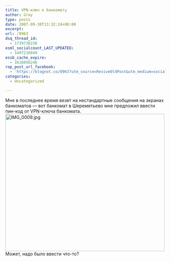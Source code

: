 ```yaml
---
title: VPN-ключ к банкомату
author: Gray
type: posts
date: 2007-09-30T13:32:24+00:00
excerpt:
url: /8963
dsq_thread_id:
  - 1739736230
esml_socialcount_LAST_UPDATED:
  - 1497216849
essb_cache_expire:
  - 1616056248
rop_post_url_facebook:
  - 'https://blognot.co/8963?utm_source=ReviveOldPost&utm_medium=social&utm_campaign=ReviveOldPost'
categories:
  - Uncategorized

---
```








Мне в последнее время везет на нестандартные сообщения на экранах банкоматов &#8212; вот банкомат в Шереметьево мне предложил ввести пин-код от VPN-ключа банкомата.  
[<img src="https://i0.wp.com/img-fotki.yandex.ru/get/5/gray7400.33/0_3ec2_2e59a94a_L.jpg?resize=500%2C430" width="500" height="430" title="IMG_0009.jpg" alt="IMG_0009.jpg" border="0" data-recalc-dims="1" />][1]  
Может, надо было ввести что-то?

 [1]: http://fotki.yandex.ru/users/gray7400/view/16066/